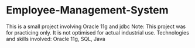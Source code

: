 # Employee-Management-System
This is a small project involving Oracle 11g and jdbc
Note: This project was for practicing only. It is not optimised for actual industrial use.
Technologies and skills involved: Oracle 11g, SQL, Java
